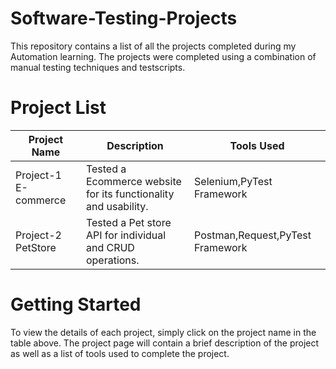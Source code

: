 # Software-Testing-Projects
 This repository contains a list of all the projects completed during my Automation learning. The projects were completed using a combination of manual testing techniques and testscripts.

# Project List
| Project Name         | Description                                                     | Tools Used                       |
|----------------------|-----------------------------------------------------------------|----------------------------------|
| Project-1 E-commerce | Tested a Ecommerce website for its functionality and usability. | Selenium,PyTest Framework        |
| Project-2 PetStore   | Tested a Pet store API for individual and CRUD operations.      | Postman,Request,PyTest Framework |

# Getting Started
To view the details of each project, simply click on the project name in the table above. The project page will contain a brief description of the project as well as a list of tools used to complete the project.